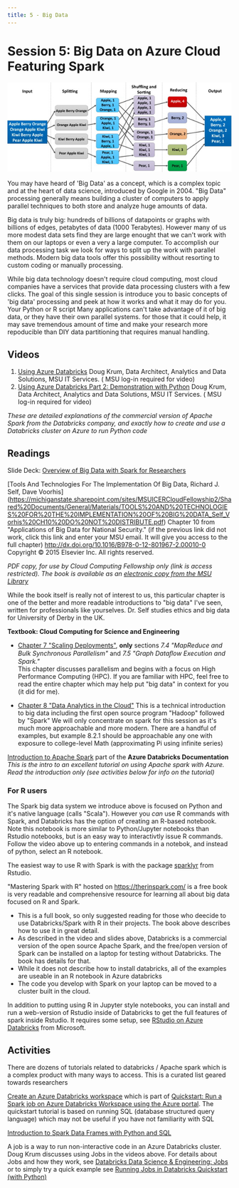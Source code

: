 ```yaml
---
title: 5 - Big Data
---
```

# Session 5: Big Data on Azure Cloud Featuring Spark

![example big data map-reduce workflow](../img/example_parallel_processing_workflow.png)

You may have heard of 'Big Data' as a concept, which is a complex topic and at the heart of data science, introduced by Google in 2004.   "Big Data" processing generally means building a cluster of computers to apply parallel techniques to both store and analyze huge amounts of data.  

Big data is truly big: hundreds of billions of datapoints or graphs with billions of edges, petabytes of data (1000 Terabytes).   However many of us more modest data sets find they are large enought that we can't work with them on our laptops or even a very a large computer.  To accomplish our data 
processing task we look for ways to split up the work with parallel methods.  Modern big data tools offer this possibility without resorting to  
custom coding or manually processing.   

While big data technology doesn't require cloud computing, most cloud companies have a services that provide data processing clusters with a few clicks.  The goal of this single session is introduce you to basic concepts of  'big data' processing and peek at how it works and what it may do for you.   Your Python or R script Many applications can't take advantage 
of it of big data, or they have their own parallel systems.  for those that it could help, it may save tremendous amount of time and make your research more repoducible than DIY data partitioning that requires manual handling. 


## Videos

1. [Using Azure Databricks](https://mediaspace.msu.edu/media/Using+Azure+Databricks+by+Doug+Krum+2021/1_etunq5g9) Doug Krum, Data Architect, Analytics and Data Solutions, MSU IT Services.    ( MSU log-in required for video)
2. [Using Azure Databricks Part 2: Demonstration with Python](https://mediaspace.msu.edu/media/Using+Azure+Databricks+Part+2A+Demonstration/1_tsi9kyxp) Doug Krum, Data Architect, Analytics and Data Solutions, MSU IT Services.    ( MSU log-in required for video)

*These are detailed explanations of the commercial version of Apache Spark from the Databricks company, and exactly how to create and use a Databricks cluster on Azure to run Python code*

## Readings

Slide Deck: [Overview of Big Data with Spark for Researchers](../topics/big_data_intro_for_researchers.html)

[Tools And Technologies For The Implementation Of Big Data, Richard J. Self, Dave Voorhis] (https://michiganstate.sharepoint.com/sites/MSUICERCloudFellowship2/Shared%20Documents/General/Materials/TOOLS%20AND%20TECHNOLOGIES%20FOR%20THE%20IMPLEMENTATION%20OF%20BIG%20DATA_Self_Vorhis%20CH10%20DO%20NOT%20DISTRIBUTE.pdf) Chapter 10 from "Applications of Big Data for National Security." 
(if the previous link did not work, click this link and enter your MSU email. It will give you access to the full chapter) http://dx.doi.org/10.1016/B978-0-12-801967-2.00010-0 
Copyright © 2015 Elsevier Inc. All rights reserved.

*PDF copy, for use by Cloud Computing Fellowship only (link is access restricted).  The book is available as an [electronic copy from the MSU Library](http://catalog.lib.msu.edu/record=b11321901~S39a)*

While the book itself is really not of interest to us, this particular chapter is one of the better and more readable introductions to "big data" I've seen, written for professionals like yourselves.    Dr. Self studies ethics and big data for University of Derby in the UK. 


**Textbook: Cloud Computing for Science and Engineering**

 - [Chapter 7 "Scaling Deployments"](https://s3.us-east-2.amazonaws.com/a-book/scale.html), **only** sections *7.4 "MapReduce and Bulk Synchronous Parallelism"* and *7.5 "Graph Dataﬂow Execution and Spark."*  
   This chapter discusses parallelism and begins with a focus on High Performance Computing (HPC).  If you are familiar with HPC, feel free to read the entire chapter which may help put "big data" in context for you (it did for me).   

 - [Chapter 8 "Data Analytics in the Cloud"](https://s3.us-east-2.amazonaws.com/a-book/analytics.html) 
   This is a technical introduction to big data including the first open source program "Hadoop" followed by "Spark"  We will only concentrate on spark for this session as it's much more approachable and more modern.   There are a handful of examples, but example 8.2.1 should be approachable any one with exposure to college-level Math (approximating Pi using infinite series)


[Introduction to Apache Spark](https://docs.microsoft.com/en-us/azure/databricks/getting-started/spark/) part of the **Azure Databricks Documentation**
*This is the intro to an excellent tutorial on using Apache spark with Azure.  Read the introduction only (see activities below for info on the tutorial)*

### For R users

The Spark big data system we introduce above is focused on Python and it's native language (calls "Scala").  However you _can_ use R commands with Spark, and Databricks has the option of creating an R-based notebook.   Note this notebook is more similar to Python/Jupyter notebooks than Rstudio notebooks, but is an easy way to interactivtly issue  R commands.    Follow the video above up to entering commands in a notebok, and instead of python, select an R notebook.  

The easiest way to use R with Spark is with the package [sparklyr](https://spark.rstudio.com/) from Rstudio.  

"Mastering Spark with R" hosted on https://therinspark.com/ is a free book is very readable and comprehensive resource for learning all about big data focused on R and Spark. 

- This is a full book, so only suggested reading for those who deecide to use Databricks/Spark with R in their projects.  The book above describes how to use it in great detail. 
- As described in the video and slides above, Databricks is a commercial version of the open source Apache Spark, and the free/open version of Spark can be installed on a laptop for testing without Databricks.  The book has details for that. 
- While it does not describe how to install databricks, all of the examples are useable in an R notebook in Azure databricks
- The code you develop with Spark on your laptop can be moved to a cluster built in the cloud. 

In addition to putting using R in Jupyter style notebooks, you can install and run a web-version of Rstudio inside of Databricks to get the full features of spark inside Rstudio.  It requires some setup, see [RStudio on Azure Databricks](https://docs.microsoft.com/en-us/azure/databricks/spark/latest/sparkr/rstudio) from Microsoft.  


## Activities

There are dozens of tutorials related to databricks / Apache spark which is a complex product with many ways to access. This is a curated list 
geared towards researchers


[Create an Azure Databricks workspace](https://docs.microsoft.com/en-us/azure/databricks/scenarios/quickstart-create-databricks-workspace-portal?tabs=azure-portal#create-an-azure-databricks-workspace)  which is part of [Quickstart: Run a Spark job on Azure Databricks Workspace using the Azure portal](https://docs.microsoft.com/en-us/azure/databricks/scenarios/quickstart-create-databricks-workspace-portal?tabs=azure-portal).   The quickstart 
tutorial is based on running SQL (database structured query language) which may not be useful if you have not familiarity with SQL

[Introduction to Spark Data Frames with Python and SQL](https://docs.microsoft.com/en-us/azure/databricks/spark/latest/dataframes-datasets/introduction-to-dataframes-python)

A job is a way to run non-interactive code in an Azure Databricks cluster.   Doug Krum discusses using Jobs in the videos above.  For details about Jobs and how they work, see [Databricks Data Science & Engineering: Jobs](https://docs.microsoft.com/en-us/azure/databricks/jobs)  or to simply try a quick example see 
[Running Jobs in Databricks Quickstart (with Python)](https://docs.microsoft.com/en-us/azure/databricks/data-engineering/jobs/jobs-quickstart)



 
